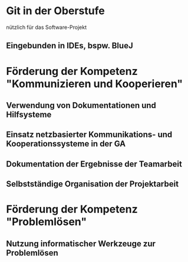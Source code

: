 # Git in der Oberstufe
 nützlich für das Software-Projekt

## Eingebunden in IDEs, bspw. BlueJ


# Förderung der Kompetenz "Kommunizieren und Kooperieren"
## Verwendung von Dokumentationen und Hilfsysteme
## Einsatz netzbasierter Kommunikations- und Kooperationssysteme in der GA
## Dokumentation der Ergebnisse der Teamarbeit
## Selbstständige Organisation der Projektarbeit


# Förderung der Kompetenz "Problemlösen"
## Nutzung informatischer Werkzeuge zur Problemlösen
